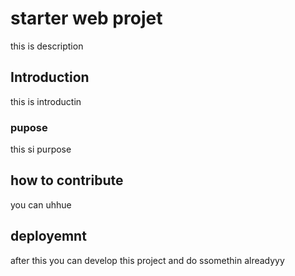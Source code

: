 # starter web projet
 this is description
## Introduction
 this is introductin 
### pupose
  this si purpose
## how to contribute
you can uhhue
## deployemnt

after this you can develop this project and do ssomethin alreadyyy

